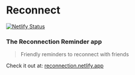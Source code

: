 # Reconnect

[![Netlify Status](https://api.netlify.com/api/v1/badges/e3dc7e21-1739-48c0-8faf-f58d0fbd73c9/deploy-status)](https://app.netlify.com/sites/reconnection/deploys)

### The Reconnection Reminder app

> Friendly reminders to reconnect with friends

Check it out at: [reconnection.netlify.app](https://reconnection.netlify.app/)
